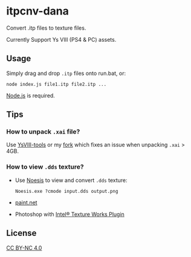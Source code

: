 # itpcnv-dana

Convert .itp files to texture files.

Currently Support Ys VIII (PS4 & PC) assets.

## Usage

Simply drag and drop `.itp` files onto run.bat, or:

```
node index.js file1.itp file2.itp ...
```

[Node.js](https://nodejs.org/) is required.

## Tips

### How to unpack `.xai` file?

Use [YsVIII-tools](https://github.com/yosh778/YsVIII-tools) or my [fork](https://github.com/Coxxs/YsVIII-tools) which fixes an issue when unpacking `.xai` > 4GB.

### How to view `.dds` texture?

* Use [Noesis](http://www.richwhitehouse.com/noesis/nms/index.php) to view and convert `.dds` texture:
  
  ```
  Noesis.exe ?cmode input.dds output.png
  ```
* [paint.net](https://www.getpaint.net/)
* Photoshop with [Intel® Texture Works Plugin](https://software.intel.com/content/www/us/en/develop/articles/intel-texture-works-plugin.html)

## License

[CC BY-NC 4.0](https://creativecommons.org/licenses/by-nc/4.0/)